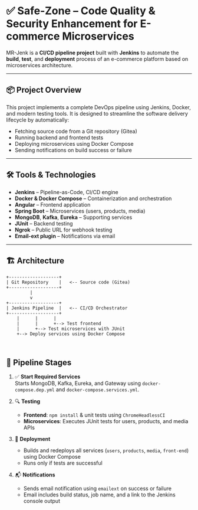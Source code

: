 # ✅ Safe-Zone – Code Quality & Security Enhancement for E-commerce Microservices

MR-Jenk is a **CI/CD pipeline project** built with **Jenkins** to automate the **build**, **test**, and **deployment** process of an e-commerce platform based on microservices architecture.

---

## 📦 Project Overview

This project implements a complete DevOps pipeline using Jenkins, Docker, and modern testing tools. It is designed to streamline the software delivery lifecycle by automatically:

- Fetching source code from a Git repository (Gitea)
- Running backend and frontend tests
- Deploying microservices using Docker Compose
- Sending notifications on build success or failure

---

## 🛠️ Tools & Technologies

- **Jenkins** – Pipeline-as-Code, CI/CD engine
- **Docker & Docker Compose** – Containerization and orchestration
- **Angular** – Frontend application
- **Spring Boot** – Microservices (users, products, media)
- **MongoDB**, **Kafka**, **Eureka** – Supporting services
- **JUnit** – Backend testing
- **Ngrok** – Public URL for webhook testing
- **Email-ext plugin** – Notifications via email

---

## 🏗️ Architecture

```text
+-------------------+
| Git Repository    |   <-- Source code (Gitea)
+-------------------+
         |
         v
+-------------------+
| Jenkins Pipeline  |   <-- CI/CD Orchestrator
+-------------------+
    |      |      |
    |      |      +--> Test frontend
    |      +--> Test microservices with JUnit
    +--> Deploy services using Docker Compose



```

## 🚀 Pipeline Stages

1. ✅ **Start Required Services**  
   Starts MongoDB, Kafka, Eureka, and Gateway using `docker-compose.dep.yml` and `docker-compose.services.yml`.

2. 🔍 **Testing**  
   - **Frontend**: `npm install` & unit tests using `ChromeHeadlessCI`  
   - **Microservices**: Executes JUnit tests for users, products, and media APIs

3. 🧱 **Deployment**  
   - Builds and redeploys all services (`users`, `products`, `media`, `front-end`) using Docker Compose  
   - Runs only if tests are successful

4. 📬 **Notifications**  
   - Sends email notification using `emailext` on success or failure  
   - Email includes build status, job name, and a link to the Jenkins console output
   
   ```
